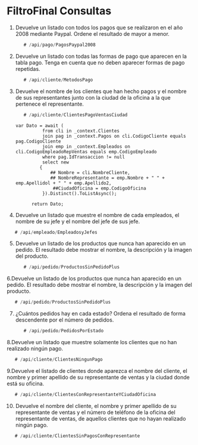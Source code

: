 # FiltroFinal Consultas

1. Devuelve un listado con todos los pagos que se realizaron en el año 2008 mediante Paypal. Ordene el resultado de mayor a menor.
   ```sql
      # /api/pago/PagosPaypal2008
   ```
2. Devuelve un listado con todas las formas de pago que aparecen en la tabla pago. Tenga en cuenta que no deben aparecer formas de pago repetidas.
   ```sql
      # /api/cliente/MetodosPago
   ```
3. Devuelve el nombre de los clientes que han hecho pagos y el nombre de sus representantes junto con la ciudad de la oficina a la que pertenece el representante.
   ```sql
      # /api/cliente/ClientesPagoVentasCiudad
   ```
   ```
   var Dato = await (
             from cli in _context.Clientes
             join pag in _context.Pagos on cli.CodigoCliente equals pag.CodigoCliente
             join emp in _context.Empleados on cli.CodigoEmpleadoRepVentas equals emp.CodigoEmpleado
             where pag.IdTransaccion != null
             select new
            {
                ## Nombre = cli.NombreCliente,
                ## NombreRepresentante = emp.Nombre + " " + emp.Apellidol + " " + emp.Apellido2,
                 ##CiudadOficina = emp.CodigoOficina
             }).Distinct().ToListAsync();
 
         return Dato;
   ```
4.  Devuelve un listado que muestre el nombre de cada empleados, el nombre de su jefe y el nombre del jefe de sus jefe.
   ```sql
      # /api/empleado/EmpleadosyJefes
   ```
5. Devuelve un listado de los productos que nunca han aparecido en un pedido. El resultado debe mostrar el nombre, la descripción y la imagen del producto.
   ```sql
      # /api/pedido/ProductosSinPedidoPlus
   ```
6.Devuelve un listado de los productos que nunca han aparecido en un pedido. El resultado debe mostrar el nombre, la descripción y la imagen del producto.
   ```sql
      # /api/pedido/ProductosSinPedidoPlus
   ```
7. ¿Cuántos pedidos hay en cada estado? Ordena el resultado de forma descendente por el número de pedidos.
   ```sql
      # /api/pedido/PedidosPorEstado
   ```
8.Devuelve un listado que muestre solamente los clientes que no han realizado ningún pago.
   ```sql
      # /api/cliente/ClientesNingunPago
   ```
9.Devuelve el listado de clientes donde aparezca el nombre del cliente, el nombre y primer apellido de su representante de ventas y la ciudad donde está su oficina.
   ```sql
      # /api/cliente/ClientesConRepresentanteYCiudadOficina
   ```
10. Devuelve el nombre del cliente, el nombre y primer apellido de su representante de ventas y el número de teléfono de la oficina del representante de ventas, de aquellos clientes que no hayan realizado ningún pago.
   ```sql
      # /api/cliente/ClientesSinPagosConRepresentante
   ```
